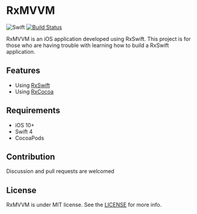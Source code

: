 RxMVVM
======

![Swift](https://img.shields.io/badge/Swift-4.0-orange.svg)
[![Build Status](https://travis-ci.org/jadernunes/RxMVVM.svg?branch=master)](https://travis-ci.org/jadernunes/RxMVVM)

RxMVVM is an iOS application developed using RxSwift. This project is for those who are having trouble with learning how to build a RxSwift application.

Features
--------

* Using [RxSwift](https://github.com/ReactiveX/RxSwift)
* Using [RxCocoa](https://github.com/ReactiveCocoa/ReactiveCocoa)


Requirements
------------

* iOS 10+
* Swift 4
* CocoaPods


Contribution
------------

Discussion and pull requests are welcomed


License
-------

RxMVVM is under MIT license. See the [LICENSE](LICENSE) for more info.
